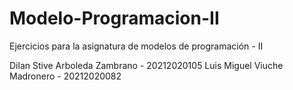 # Modelo-Programacion-II
Ejercicios para la asignatura de modelos de programación - II

Dilan Stive Arboleda Zambrano - 20212020105
Luis Miguel Viuche Madronero - 20212020082
